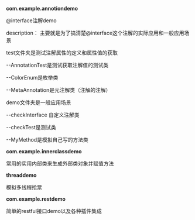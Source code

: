 **com.example.annotiondemo**

@interface注解demo

description：
主要就是为了搞清楚@interface这个注解的实际应用和一般应用场景

test文件夹是测试注解属性的定义和属性值的获取

--AnnotationTest是测试获取注解值的测试类

--ColorEnum是枚举类

--MetaAnnotation是元注解类（注解的注解）

demo文件夹是一般应用场景

--checkInterface 自定义注解类

--checkTest是测试类

--MyMethod是模拟自己写的方法类

**com.example.innerclassdemo**

常用的实用内部类来生成外部类对象并赋值方法

**threaddemo**

模拟多线程抢票

**com.example.restdemo**

简单的restful接口demo以及各种插件集成